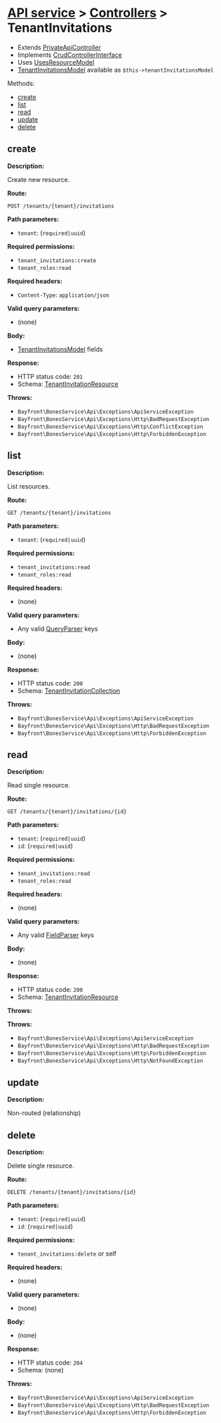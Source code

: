 # [API service](../README.md) > [Controllers](README.md) > TenantInvitations

- Extends [PrivateApiController](privateapicontroller.md)
- Implements [CrudControllerInterface](crudcontrollerinterface.md)
- Uses [UsesResourceModel](../traits/usesresourcemodel.md)
- [TenantInvitationsModel](https://github.com/bayfrontmedia/bones-service-rbac/blob/master/docs/models/tenantinvitations.md) available as `$this->tenantInvitationsModel`

Methods:

- [create](#create)
- [list](#list)
- [read](#read)
- [update](#update)
- [delete](#delete)

## create

**Description:**

Create new resource.

**Route:**

`POST /tenants/{tenant}/invitations`

**Path parameters:**

- `tenant`: (`required|uuid`)

**Required permissions:**

- `tenant_invitations:create`
- `tenant_roles:read`

**Required headers:**

- `Content-Type`: `application/json`

**Valid query parameters:**

- (none)

**Body:**

- [TenantInvitationsModel](https://github.com/bayfrontmedia/bones-service-rbac/blob/master/docs/models/tenantinvitations.md) fields

**Response:**

- HTTP status code: `201`
- Schema: [TenantInvitationResource](../schemas.md#tenantinvitationresource)

**Throws:**

- `Bayfront\BonesService\Api\Exceptions\ApiServiceException`
- `Bayfront\BonesService\Api\Exceptions\Http\BadRequestException`
- `Bayfront\BonesService\Api\Exceptions\Http\ConflictException`
- `Bayfront\BonesService\Api\Exceptions\Http\ForbiddenException`

## list

**Description:**

List resources.

**Route:**

`GET /tenants/{tenant}/invitations`

**Path parameters:**

- `tenant`: (`required|uuid`)

**Required permissions:**

- `tenant_invitations:read`
- `tenant_roles:read`

**Required headers:**

- (none)

**Valid query parameters:**

- Any valid [QueryParser](https://github.com/bayfrontmedia/bones-service-orm/blob/master/docs/utilities/queryparser.md) keys

**Body:**

- (none)

**Response:**

- HTTP status code: `200`
- Schema: [TenantInvitationCollection](../schemas.md#tenantinvitationcollection)

**Throws:**

- `Bayfront\BonesService\Api\Exceptions\ApiServiceException`
- `Bayfront\BonesService\Api\Exceptions\Http\BadRequestException`
- `Bayfront\BonesService\Api\Exceptions\Http\ForbiddenException`

## read

**Description:**

Read single resource.

**Route:**

`GET /tenants/{tenant}/invitations/{id}`

**Path parameters:**

- `tenant`: (`required|uuid`)
- `id`: (`required|uuid`)

**Required permissions:**

- `tenant_invitations:read`
- `tenant_roles:read`

**Required headers:**

- (none)

**Valid query parameters:**

- Any valid [FieldParser](https://github.com/bayfrontmedia/bones-service-orm/blob/master/docs/utilities/fieldparser.md) keys

**Body:**

- (none)

**Response:**

- HTTP status code: `200`
- Schema: [TenantInvitationResource](../schemas.md#tenantinvitationresource)

**Throws:**

**Throws:**

- `Bayfront\BonesService\Api\Exceptions\ApiServiceException`
- `Bayfront\BonesService\Api\Exceptions\Http\BadRequestException`
- `Bayfront\BonesService\Api\Exceptions\Http\ForbiddenException`
- `Bayfront\BonesService\Api\Exceptions\Http\NotFoundException`

## update

**Description:**

Non-routed (relationship)

## delete

**Description:**

Delete single resource.

**Route:**

`DELETE /tenants/{tenant}/invitations/{id}`

**Path parameters:**

- `tenant`: (`required|uuid`)
- `id`: (`required|uuid`)

**Required permissions:**

- `tenant_invitations:delete` or self

**Required headers:**

- (none)

**Valid query parameters:**

- (none)

**Body:**

- (none)

**Response:**

- HTTP status code: `204`
- Schema: (none)

**Throws:**

- `Bayfront\BonesService\Api\Exceptions\ApiServiceException`
- `Bayfront\BonesService\Api\Exceptions\Http\BadRequestException`
- `Bayfront\BonesService\Api\Exceptions\Http\ForbiddenException`
